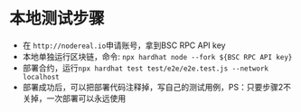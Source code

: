 # 本地测试步骤

* 在 `http://nodereal.io`申请账号，拿到BSC RPC API key
* 本地单独运行区块链，命令: `npx hardhat node --fork ${BSC RPC API key}`
* 部署合约，运行`npx hardhat test test/e2e/e2e.test.js --network localhost`
* 部署成功后，可以把部署代码注释掉，写自己的测试用例，PS：只要步骤2不关掉，一次部署可以永远使用